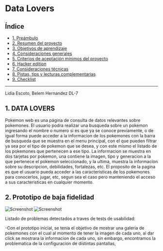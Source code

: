 # Data Lovers

## Índice

* [1. Preámbulo](#1-preámbulo)
* [2. Resumen del proyecto](#2-resumen-del-proyecto)
* [3. Objetivos de aprendizaje](#3-objetivos-de-aprendizaje)
* [4. Consideraciones generales](#4-consideraciones-generales)
* [5. Criterios de aceptación mínimos del proyecto](#5-criterios-de-aceptación-mínimos-del-proyecto)
* [6. Hacker edition](#6-hacker-edition)
* [7. Consideraciones técnicas](#7-consideraciones-técnicas)
* [8. Pistas, tips y lecturas complementarias](#8-pistas-tips-y-lecturas-complementarias)
* [9. Checklist](#9-checklist)

***
Lidia Escoto, Belem Hernandez DL-7<Laboratoria>
## 1. DATA LOVERS
Pokemon web es una página de consulta de datos relevantes sobre pokemones. El usuario podra realizar una busqueda sobre un pokemon ingresando el nombre o numero si es que ya se conoce previamente, o de igual forma puede acceder a la informacion de los pokemones con la barra de busqueda que se muestra en el menu principal, con el que pueden filtrar ya sea por el tipo de pokemon que se desea, y con este mismo el listado de los pokemones que pertenecen a ese tipo.
La informacion se muestra en dos tarjetas por pokemon, una contiene la imagen, tipo y generacion a la que pertenece el pokemon seleccionado, y la ultima, muestra la informacion sobre su descripcion, debilidades, fortalezas, etc.
El proposito de la pagina es que el usuario pueda acceder a las caracteristicas de los pokemones para conocerlos, jugar, etc, segun sea el caso pero manteniendo el acceso a sus caracteristicas en cualquier momento.


## 2. Prototipo de baja fidelidad
![Screenshot](./imgs/prototipoBF1.png)
![Screenshot](./imgs/prototipoBF2.png)

Listado de problemas detectados a traves de tests de usabilidad:

-Con el prototipo inicial, se tenia el objetivo de mostrar una galeria de pokemones con el cual al momento de tener la imagen de cada uno, al dar click se mostrara la informacion de cada uno, sin embargo, encontramos la problematica de la configuracion de distintas pantallas,

